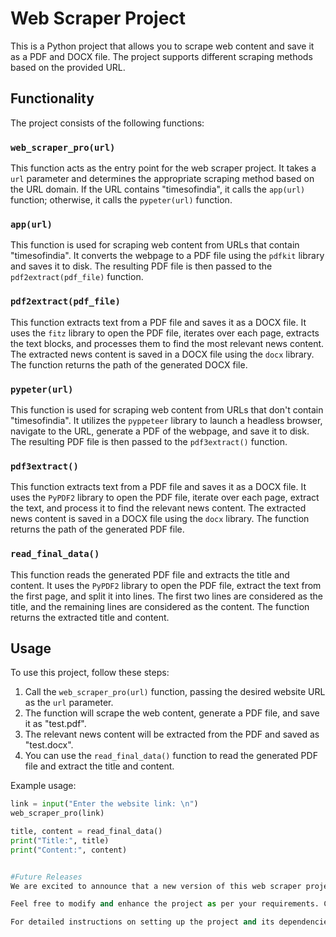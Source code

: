 # Web Scraper Project

This is a Python project that allows you to scrape web content and save it as a PDF and DOCX file. The project supports different scraping methods based on the provided URL.

## Functionality

The project consists of the following functions:

### `web_scraper_pro(url)`

This function acts as the entry point for the web scraper project. It takes a `url` parameter and determines the appropriate scraping method based on the URL domain. If the URL contains "timesofindia", it calls the `app(url)` function; otherwise, it calls the `pypeter(url)` function.

### `app(url)`

This function is used for scraping web content from URLs that contain "timesofindia". It converts the webpage to a PDF file using the `pdfkit` library and saves it to disk. The resulting PDF file is then passed to the `pdf2extract(pdf_file)` function.

### `pdf2extract(pdf_file)`

This function extracts text from a PDF file and saves it as a DOCX file. It uses the `fitz` library to open the PDF file, iterates over each page, extracts the text blocks, and processes them to find the most relevant news content. The extracted news content is saved in a DOCX file using the `docx` library. The function returns the path of the generated DOCX file.

### `pypeter(url)`

This function is used for scraping web content from URLs that don't contain "timesofindia". It utilizes the `pyppeteer` library to launch a headless browser, navigate to the URL, generate a PDF of the webpage, and save it to disk. The resulting PDF file is then passed to the `pdf3extract()` function.

### `pdf3extract()`

This function extracts text from a PDF file and saves it as a DOCX file. It uses the `PyPDF2` library to open the PDF file, iterate over each page, extract the text, and process it to find the relevant news content. The extracted news content is saved in a DOCX file using the `docx` library. The function returns the path of the generated PDF file.

### `read_final_data()`

This function reads the generated PDF file and extracts the title and content. It uses the `PyPDF2` library to open the PDF file, extract the text from the first page, and split it into lines. The first two lines are considered as the title, and the remaining lines are considered as the content. The function returns the extracted title and content.

## Usage

To use this project, follow these steps:

1. Call the `web_scraper_pro(url)` function, passing the desired website URL as the `url` parameter.
2. The function will scrape the web content, generate a PDF file, and save it as "test.pdf".
3. The relevant news content will be extracted from the PDF and saved as "test.docx".
4. You can use the `read_final_data()` function to read the generated PDF file and extract the title and content.

Example usage:

```python
link = input("Enter the website link: \n")
web_scraper_pro(link)

title, content = read_final_data()
print("Title:", title)
print("Content:", content)


#Future Releases
We are excited to announce that a new version of this web scraper project will be released soon, featuring a web user interface (UI). This new version will be more powerful with the added capabilities of AI to scrape data. Stay tuned for updates!

Feel free to modify and enhance the project as per your requirements. Contributions are welcome.

For detailed instructions on setting up the project and its dependencies, please refer to the documentation provided.

